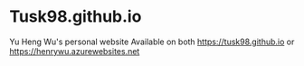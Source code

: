 # Tusk98.github.io
Yu Heng Wu's personal website
Available on both 
https://tusk98.github.io
or 
https://henrywu.azurewebsites.net
